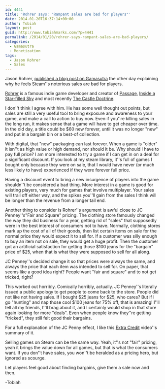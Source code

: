 ```yaml
---
id: 4441
title: 'Rohrer says: "Rampant sales are bad for players"'
date: 2014-01-20T16:37:14+00:00
author: Tobiah
layout: post
guid: http://www.tobiahmarks.com/?p=4441
permalink: /2014/01/20/rohrer-says-rampant-sales-are-bad-players/
categories:
  - Gamasutra
  - Monetization
tags:
  - Jason Rohrer
  - Sales
---
```

Jason Rohrer, [published a blog post on Gamasutra](http://gamasutra.com/blogs/JasonRohrer/20140115/208673/Why_Rampant_Sales_are_Bad_for_Players.php) the other day explaining why he feels Steam''s notorious sales are bad for players.

[Rohrer](http://hcsoftware.sourceforge.net/jason-rohrer/) is a famous indie game developer and creator of [Passage](http://hcsoftware.sourceforge.net/passage), [Inside a Star-filled Sky](http://insideastarfilledsky.net) and most recently [The Castle Doctrine](http://thecastledoctrine.net).

I don''t think I agree with him. He has some well thought out points, but sales are still a very useful tool to bring exposure and awareness to your game, and make a call to action to buy now. Even if you''re killing sales in the long run, it makes sense that a game will have to get cheaper over time. In the old day, a title could be $60 new forever, until it was no longer "new" and put in a bargain bin or a best-of collection.

With digital, that "new" packaging can last forever. When a game is "older" it isn''t as high value or high demand, nor should it be. Why should I have to pay full price? I am more interested to try a game if I can get in on a deal for a significant discount. If you look at my steam library, it''s full of games I bought only because they were on sale, that I would have never (or much less likely to have) experienced if they were forever full price.

Having a discount event to bring a new insurgence of players into the game shouldn''t be considered a bad thing. More interest in a game is good for existing players, very much for games that involve multiplayer. Your sales will trail off either way, and the spikes you''ll gain from the sales I think will be longer than the revenue from a longer tail end.

Another thing to consider is Rohrer''s argument is awful close to JC Penney''s"Fair and Square" pricing. The clothing store famously changed the way they did business for a year, getting rid of "sales" that supposedly were in the best interest of consumers not to have. Normally, clothing stores mark up the cost of all of their goods, then list certain items on sale for the normal price they would expect it to sell for. If a customer was silly enough to buy an item not on sale, they would get a huge profit. Then the customer got an artificial satisfaction for getting those $100 jeans for the "bargain" price of $25, when that is what they were supposed to sell for all along.

JC Penney''s decided change it so that prices were always the same, and always the price that each item was intended to sell for. On paper, that seems like a good idea right? People want "fair and square" and to not get tricked, right?

This worked out horribly. Comically horribly, actually. JC Penney''s literally issued a public apology to get people to come back to the store. People did not like not having sales. If I bought $25 jeans for $25, who cares? But if I go "hunting" and nap those cool $100 jeans for 75% off, that is amazing! I''ll tell all my friends, I''ll brag about it, and I certainly would shop in that store again looking for more "deals". Even when people know they''re getting "tricked", they still felt good their bargains.

For a full explanation of the JC Penny effect, I like this <a href="http://www.youtube.com/watch?v=EmCn-csZStA" target="_blank">Extra Credit</a> video''s summary of it.

Selling games on Steam can be the same way. Yeah, it''s not "fair" pricing, yeah it brings the value down for all games, but that is what the consumers want. If you don''t have sales, you won''t be heralded as a pricing hero, but ignored as scourge.

Let players feel good about finding bargains, give them a sale now and then.

-Tobiah
